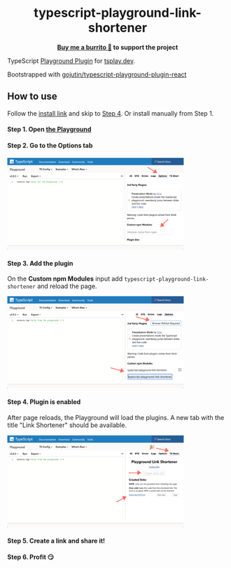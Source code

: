 <h1 align="center">
  typescript-playground-link-shortener
</h1>

<p align="center">
  <strong><a href="https://www.buymeacoffee.com/gillchristian">Buy me a burrito 🌯</a> to support the project</strong>
</p>

TypeScript
[Playground Plugin](https://www.typescriptlang.org/dev/playground-plugins/)
for [tsplay.dev](https://tsplay.dev).

Bootstrapped with [gojutin/typescript-playground-plugin-react](https://github.com/gojutin/typescript-playground-plugin-react)

## How to use

Follow the [install link](https://www.typescriptlang.org/play?install-plugin=typescript-playground-link-shortener)
and skip to [Step 4](#step-4-plugin-is-enabled). Or install manually from Step 1.

#### Step 1. Open [the Playground](https://www.typescriptlang.org/play)

#### Step 2. Go to the Options tab

<img src="./assets/plugins-01.png" style="max-width: 80%;"/>

#### Step 3. Add the plugin

On the **Custom npm Modules** input add `typescript-playground-link-shortener`
and reload the page.

<img src="./assets/plugins-02.png" style="max-width: 80%;"/>

#### Step 4. Plugin is enabled

After page reloads, the Playground will load the plugins. A new tab with the
title "Link Shortener" should be available.

<img src="./assets/plugins-03.png" style="max-width: 80%;"/>

#### Step 5. Create a link and share it!

#### Step 6. Profit :smirk:
